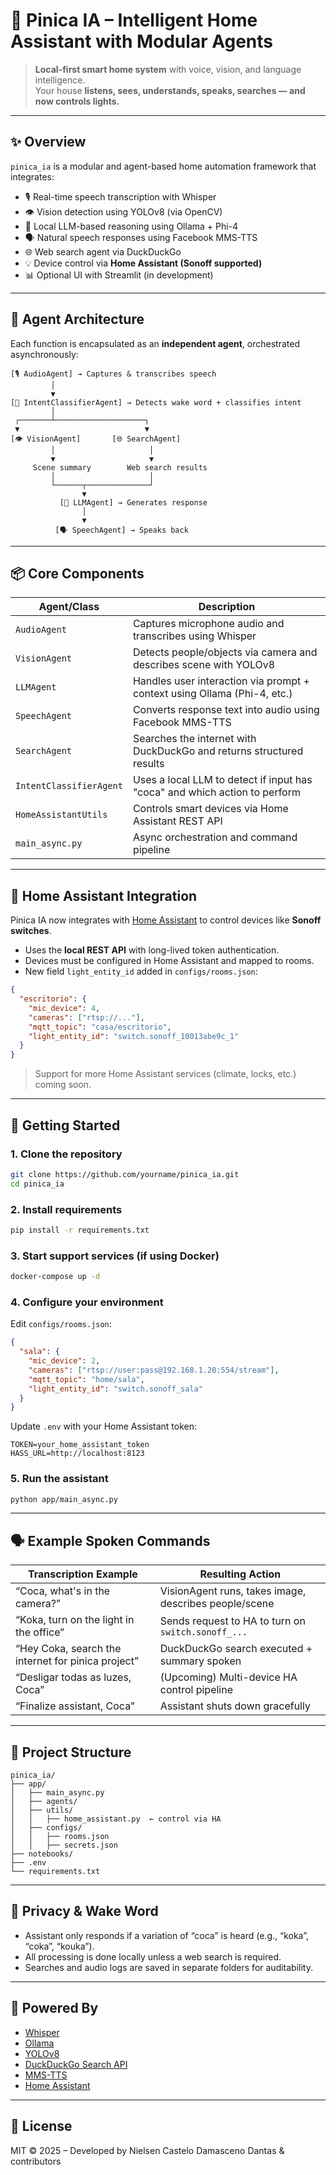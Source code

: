 
# 🏡 Pinica IA – Intelligent Home Assistant with Modular Agents

> **Local-first smart home system** with voice, vision, and language intelligence.  
> Your house **listens, sees, understands, speaks, searches — and now controls lights.**

---

## ✨ Overview

`pinica_ia` is a modular and agent-based home automation framework that integrates:

- 🎙️ Real-time speech transcription with Whisper
- 👁️ Vision detection using YOLOv8 (via OpenCV)
- 🧠 Local LLM-based reasoning using Ollama + Phi-4
- 🗣️ Natural speech responses using Facebook MMS-TTS
- 🌐 Web search agent via DuckDuckGo
- 💡 Device control via **Home Assistant (Sonoff supported)**
- 📊 Optional UI with Streamlit (in development)

---

## 🧠 Agent Architecture

Each function is encapsulated as an **independent agent**, orchestrated asynchronously:

```
[🎙️ AudioAgent] → Captures & transcribes speech
         │
         ▼
[🧠 IntentClassifierAgent] → Detects wake word + classifies intent
         │
 ┌───────┴────────────────────┐
 ▼                            ▼
[👁️ VisionAgent]       [🌐 SearchAgent]
         │                     │
         ▼                     ▼
     Scene summary        Web search results
         │                     │
         └──────┬──────────────┘
                ▼
           [🧠 LLMAgent] → Generates response
                │
                ▼
          [🗣️ SpeechAgent] → Speaks back
```

---

## 📦 Core Components

| Agent/Class            | Description                                                                 |
|------------------------|-----------------------------------------------------------------------------|
| `AudioAgent`           | Captures microphone audio and transcribes using Whisper                    |
| `VisionAgent`          | Detects people/objects via camera and describes scene with YOLOv8          |
| `LLMAgent`             | Handles user interaction via prompt + context using Ollama (Phi-4, etc.)   |
| `SpeechAgent`          | Converts response text into audio using Facebook MMS-TTS                   |
| `SearchAgent`          | Searches the internet with DuckDuckGo and returns structured results       |
| `IntentClassifierAgent`| Uses a local LLM to detect if input has "coca" and which action to perform |
| `HomeAssistantUtils`   | Controls smart devices via Home Assistant REST API                         |
| `main_async.py`        | Async orchestration and command pipeline                                   |

---

## 🧩 Home Assistant Integration

Pinica IA now integrates with [Home Assistant](https://www.home-assistant.io/) to control devices like **Sonoff switches**.

- Uses the **local REST API** with long-lived token authentication.
- Devices must be configured in Home Assistant and mapped to rooms.
- New field `light_entity_id` added in `configs/rooms.json`:

```json
{
  "escritorio": {
    "mic_device": 4,
    "cameras": ["rtsp://..."],
    "mqtt_topic": "casa/escritorio",
    "light_entity_id": "switch.sonoff_10013abe9c_1"
  }
}
```

> Support for more Home Assistant services (climate, locks, etc.) coming soon.

---

## 🚀 Getting Started

### 1. Clone the repository

```bash
git clone https://github.com/yourname/pinica_ia.git
cd pinica_ia
```

### 2. Install requirements

```bash
pip install -r requirements.txt
```

### 3. Start support services (if using Docker)

```bash
docker-compose up -d
```

### 4. Configure your environment

Edit `configs/rooms.json`:

```json
{
  "sala": {
    "mic_device": 2,
    "cameras": ["rtsp://user:pass@192.168.1.20:554/stream"],
    "mqtt_topic": "home/sala",
    "light_entity_id": "switch.sonoff_sala"
  }
}
```

Update `.env` with your Home Assistant token:

```env
TOKEN=your_home_assistant_token
HASS_URL=http://localhost:8123
```

### 5. Run the assistant

```bash
python app/main_async.py
```

---

## 🗣️ Example Spoken Commands

| Transcription Example                               | Resulting Action                                            |
|-----------------------------------------------------|-------------------------------------------------------------|
| “Coca, what's in the camera?”                       | VisionAgent runs, takes image, describes people/scene       |
| “Koka, turn on the light in the office”             | Sends request to HA to turn on `switch.sonoff_...`          |
| “Hey Coka, search the internet for pinica project”  | DuckDuckGo search executed + summary spoken                 |
| “Desligar todas as luzes, Coca”                     | (Upcoming) Multi-device HA control pipeline                 |
| “Finalize assistant, Coca”                          | Assistant shuts down gracefully                             |

---

## 📂 Project Structure

```
pinica_ia/
├── app/
│   ├── main_async.py
│   ├── agents/
│   ├── utils/
│   │   ├── home_assistant.py  ← control via HA
│   ├── configs/
│   │   ├── rooms.json
│   │   ├── secrets.json
├── notebooks/
├── .env
└── requirements.txt
```

---

## 🔐 Privacy & Wake Word

- Assistant only responds if a variation of “coca” is heard (e.g., “koka”, “coka”, “kouka”).
- All processing is done locally unless a web search is required.
- Searches and audio logs are saved in separate folders for auditability.

---

## 🧠 Powered By

- [Whisper](https://github.com/openai/whisper)
- [Ollama](https://ollama.com/)
- [YOLOv8](https://github.com/ultralytics/ultralytics)
- [DuckDuckGo Search API](https://duckduckgo.com)
- [MMS-TTS](https://github.com/facebookresearch/fairseq/tree/main/examples/mms)
- [Home Assistant](https://www.home-assistant.io/)

---

## 📘 License

MIT © 2025 – Developed by Nielsen Castelo Damasceno Dantas & contributors
